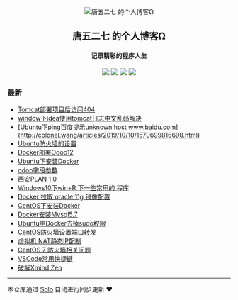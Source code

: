 <p align="center"><img alt="唐五二七 的个人博客Ω" src="https://static.b3log.org/images/brand/solo-32.png"></p><h2 align="center">
唐五二七 的个人博客Ω
</h2>

<h4 align="center">记录精彩的程序人生</h4>
<p align="center"><a title="唐五二七 的个人博客Ω" target="_blank" href="https://github.com/tang527/solo-blog"><img src="https://img.shields.io/github/last-commit/tang527/solo-blog.svg?style=flat-square&color=FF9900"></a>
<a title="GitHub repo size in bytes" target="_blank" href="https://github.com/tang527/solo-blog"><img src="https://img.shields.io/github/repo-size/tang527/solo-blog.svg?style=flat-square"></a>
<a title="Solo Version" target="_blank" href="https://github.com/b3log/solo/releases"><img src="https://img.shields.io/badge/solo-3.6.4-f1e05a.svg?style=flat-square&color=blueviolet"></a>
<a title="Hits" target="_blank" href="https://github.com/b3log/hits"><img src="https://hits.b3log.org/tang527/solo-blog.svg"></a></p>

### 最新

* [Tomcat部署项目后访问404](http://colonel.wang/articles/2019/10/14/1571061123131.html)
* [window下idea使用tomcat日志中文乱码解决](http://colonel.wang/articles/2019/10/14/1571035227998.html)
* [Ubuntu下ping百度提示unknown host www.baidu.com](http://colonel.wang/articles/2019/10/10/1570699816698.html)
* [Ubuntu防火墙的设置](http://colonel.wang/articles/2019/10/09/1570585209302.html)
* [Docker部署Odoo12](http://colonel.wang/articles/2019/10/09/1570584588820.html)
* [Ubuntu下安装Docker](http://colonel.wang/articles/2019/10/09/1570584106041.html)
* [odoo字段参数](http://colonel.wang/articles/2019/10/07/1570420742506.html)
* [西安PLAN 1.0](http://colonel.wang/articles/2019/09/28/1569682111255.html)
* [Windows10下win+R 下一些常用的 程序](http://colonel.wang/articles/2019/09/25/1569402930596.html)
* [Docker 拉取 oracle 11g 镜像配置](http://colonel.wang/articles/2019/09/23/1569209976895.html)
* [CentOS下安装Docker](http://colonel.wang/articles/2019/09/23/1569206218337.html)
* [Docker安装Mysql5.7](http://colonel.wang/articles/2019/09/23/1569169647165.html)
* [Ubuntu中Docker去掉sudo权限](http://colonel.wang/articles/2019/09/22/1569164247459.html)
* [CentOS防火墙设置端口转发](http://colonel.wang/articles/2019/09/19/1568885637667.html)
* [虚拟机 NAT静态IP配制](http://colonel.wang/articles/2019/09/19/1568882553818.html)
* [CentOS 7 防火墙相关问题](http://colonel.wang/articles/2019/09/17/1568730615726.html)
* [VSCode常用快捷键](http://colonel.wang/articles/2019/09/17/1568703920364.html)
* [破解Xmind Zen](http://colonel.wang/articles/2019/09/16/1568632887155.html)



---

本仓库通过 [Solo](https://github.com/b3log/solo) 自动进行同步更新 ❤️ 